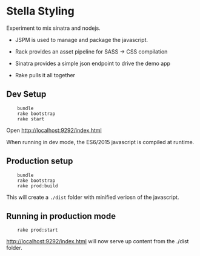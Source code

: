 # Stella Styling

Experiment to mix sinatra and nodejs.
  
  - JSPM is used to manage and package the javascript.
  
  - Rack provides an asset pipeline for SASS -> CSS compilation
  
  - Sinatra provides a simple json endpoint to drive the demo app
  
  - Rake pulls it all together

## Dev Setup

        bundle
        rake bootstrap
        rake start

Open [http://localhost:9292/index.html](http://localhost:9292/index.html)

When running in dev mode, the ES6/2015 javascript is compiled at runtime.

## Production setup

        bundle
        rake bootstrap
        rake prod:build
        
This will create a `./dist` folder with minified veriosn of the javascript.

## Running in production mode

        rake prod:start
 
[http://localhost:9292/index.html](http://localhost:9292/index.html) will now serve up content from the ./dist folder.  

